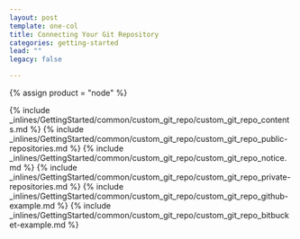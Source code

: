```yaml
---
layout: post
template: one-col
title: Connecting Your Git Repository
categories: getting-started
lead: ""
legacy: false

---
```

{% assign product = "node" %}

{% include _inlines/GettingStarted/common/custom_git_repo/custom_git_repo_contents.md %}
{% include _inlines/GettingStarted/common/custom_git_repo/custom_git_repo_public-repositories.md %}
{% include _inlines/GettingStarted/common/custom_git_repo/custom_git_repo_notice.md %}
{% include _inlines/GettingStarted/common/custom_git_repo/custom_git_repo_private-repositories.md %}
{% include _inlines/GettingStarted/common/custom_git_repo/custom_git_repo_github-example.md %}
{% include _inlines/GettingStarted/common/custom_git_repo/custom_git_repo_bitbucket-example.md %}

